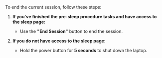 To end the current session, follow these steps:  

1. **If you've finished the pre-sleep procedure tasks and have access to the sleep page:**  
   
    - Use the **"End Session"** button to end the session.  

2. **If you do not have access to the sleep page:**  
   
    - Hold the power button for **5 seconds** to shut down the laptop.
